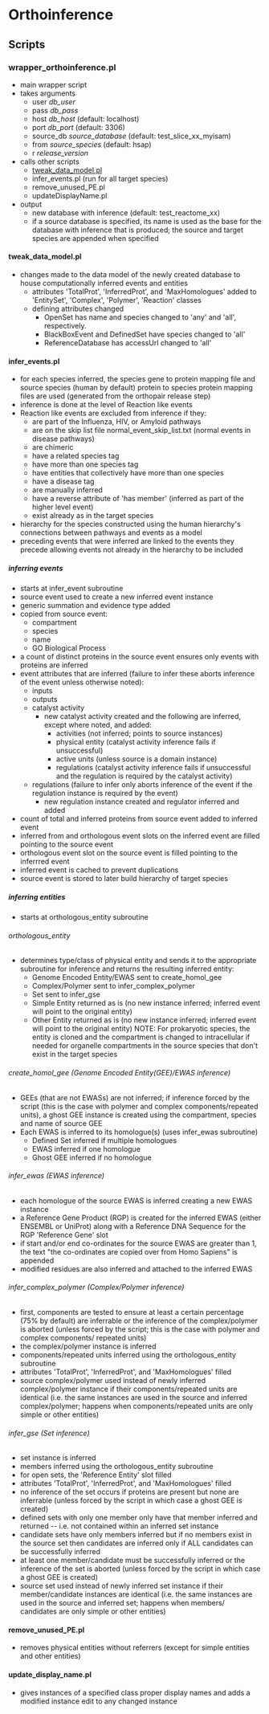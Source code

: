 # Orthoinference

## Scripts

### wrapper_orthoinference.pl
- main wrapper script
- takes arguments
	- user *db_user*
	- pass *db_pass*
	- host *db_host* (default: localhost)
	- port *db_port* (default: 3306)
	- source_db *source_database* (default: test_slice_xx_myisam)
	- from *source_species* (default: hsap)
	- r *release_version*
- calls other scripts
	- [tweak_data_model.pl](#tweak_data_model.pl)
	- infer_events.pl (run for all target species)
	- remove_unused_PE.pl
	- updateDisplayName.pl
- output
	- new database with inference (default: test_reactome_xx)
	- if a source database is specified, its name is used
	  as the base for the database with inference that is
	  produced; the source and target species are appended
	  when specified
	  
#### tweak_data_model.pl
- changes made to the data model of the newly created
  database to house computationally inferred events and
  entities
	- attributes 'TotalProt', 'InferredProt', and
	  'MaxHomologues' added to 'EntitySet', 'Complex',
	  'Polymer', 'Reaction' classes
	- defining attributes changed
		- OpenSet has name and species changed to 'any'
		  and 'all', respectively.
		- BlackBoxEvent and DefinedSet have species
		  changed to 'all'
		- ReferenceDatabase has accessUrl changed to 'all'		

#### infer_events.pl
- for each species inferred, the species gene to protein
  mapping file and source species (human by default) protein
  to species protein mapping files are used (generated from
  the orthopair release step)
- inference is done at the level of Reaction like events
- Reaction like events are excluded from inference if they:
	- are part of the Influenza, HIV, or Amyloid pathways
	- are on the skip list file normal_event_skip_list.txt
	  (normal events in disease pathways)
	- are chimeric
	- have a related species tag
	- have more than one species tag
	- have entities that collectively have more than one
	  species
	- have a disease tag
	- are manually inferred
	- have a reverse attribute of 'has member' (inferred as
	  part of the higher level event)
	- exist already as in the target species
- hierarchy for the species constructed using the human
  hierarchy's connections between pathways and events
  as a model
- preceding events that were inferred are linked to the
  events they precede allowing events not already in the
  hierarchy to be included
  
##### inferring events
- starts at infer_event subroutine
- source event used to create a new inferred event instance
- generic summation and evidence type added
- copied from source event:
	- compartment
	- species
	- name
	- GO Biological Process
- a count of distinct proteins in the source event
  ensures only events with proteins are inferred
- event attributes that are inferred (failure to
  infer these aborts inference of the event unless
  otherwise noted):
	- inputs
	- outputs
	- catalyst activity
		- new catalyst activity created and the
		  following are inferred, except where noted,
		  and added:
			- activities (not inferred; points to
			  source instances)
			- physical entity (catalyst activity
			  inference fails if unsuccessful)
			- active units (unless source is a
			  domain instance)
			- regulations (catalyst activity
			  inference fails if unsuccessful and
			  the regulation is required by the
			  catalyst activity)
	- regulations (failure to infer only aborts
	  inference of the event if the regulation
	  instance is required by the event)
		- new regulation instance created and
		  regulator inferred and added
- count of total and inferred proteins from
  source event added to inferred event
- inferred from and orthologous event slots
  on the inferred event are filled pointing
  to the source event
- orthologous event slot on the source event
  is filled pointing to the inferrred event
- inferred event is cached to prevent
  duplications
- source event is stored to later build hierarchy
  of target species

##### inferring entities
- starts at orthologous_entity subroutine

###### orthologous_entity
- determines type/class of physical entity
  and sends it to the appropriate subroutine
  for inference and returns the resulting
  inferred entity:
	- Genome Encoded Entity/EWAS sent to create_homol_gee
	- Complex/Polymer sent to infer_complex_polymer
	- Set sent to infer_gse
	- Simple Entity returned as is (no new instance inferred;
	  inferred event will point to the original entity)
	- Other Entity returned as is (no new instance inferred;
      inferred event will point to the original entity)
	  NOTE: For prokaryotic species, the entity is cloned
	  and the compartment is changed to intracellular if
	  needed for organelle compartments in the source species
	  that don't exist in the target species

###### create_homol_gee (Genome Encoded Entity(GEE)/EWAS inference)
- GEEs (that are not EWASs) are not inferred; if inference
  forced by the script (this is the case with polymer and complex
  components/repeated units), a ghost GEE instance is created
  using the compartment, species and name of source GEE
- Each EWAS is inferred to its homologue(s) (uses infer_ewas
  subroutine)
	- Defined Set inferred if multiple homologues
	- EWAS inferred if one homologue
	- Ghost GEE inferred if no homologue
	
###### infer_ewas (EWAS inference)
- each homologue of the source EWAS is inferred creating a new
  EWAS instance
- a Reference Gene Product (RGP) is created for the inferred EWAS
  (either ENSEMBL or UniProt) along with a Reference DNA Sequence
  for the RGP 'Reference Gene' slot
- if start and/or end co-ordinates for the source EWAS are greater
  than 1, the text "the co-ordinates are copied over from Homo
  Sapiens" is appended
- modified residues are also inferred and attached to the
  inferred EWAS
  
###### infer_complex_polymer (Complex/Polymer inference)
- first, components are tested to ensure at least a certain
  percentage (75% by default) are inferrable or the inference
  of the complex/polymer is aborted (unless forced by the
  script; this is the case with polymer and complex components/
  repeated units)
- the complex/polymer instance is inferred
- components/repeated units inferred using the orthologous_entity
  subroutine
- attributes 'TotalProt', 'InferredProt', and 'MaxHomologues'
  filled
- source complex/polymer used instead of newly inferred complex/polymer
  instance if their components/repeated units are identical (i.e. the
  same instances are used in the source and inferred complex/polymer;
  happens when components/repeated units are only simple or other
  entities)

###### infer_gse (Set inference)
- set instance is inferred
- members inferred using the orthologous_entity subroutine
- for open sets, the 'Reference Entity' slot filled
- attributes 'TotalProt', 'InferredProt', and 'MaxHomologues'
  filled
- no inference of the set occurs if proteins are present
  but none are inferrable (unless forced by the script in
  which case a ghost GEE is created)
- defined sets with only one member only have that member
  inferred and returned -- i.e. not contained within an
  inferred set instance
- candidate sets have only members inferred but if no members
  exist in the source set then candidates are inferred only
  if ALL candidates can be successfully inferred
- at least one member/candidate must be successfully inferred
  or the inference of the set is aborted (unless forced by the
  script in which case a ghost GEE is created)
- source set used instead of newly inferred set instance if their
  member/candidate instances are identical (i.e. the same instances
  are used in the source and inferred set; happens when members/
  candidates are only simple or other entities)
  
#### remove_unused_PE.pl
- removes physical entities without referrers (except for simple
  entities and other entities)
  
#### update_display_name.pl
- gives instances of a specified class proper display names and
  adds a modified instance edit to any changed instance
